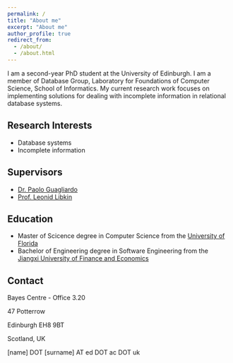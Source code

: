 ```yaml
---
permalink: /
title: "About me"
excerpt: "About me"
author_profile: true
redirect_from: 
  - /about/
  - /about.html
---
```


I am a second-year PhD student at the University of Edinburgh. I am a member of Database Group, Laboratory for Foundations of Computer Science, School of Informatics. My current research work focuses on implementing solutions for dealing with incomplete information in relational database systems.

## Research Interests

- Database systems
- Incomplete information

## Supervisors

- [Dr. Paolo Guagliardo](https://homepages.inf.ed.ac.uk/pguaglia/)
- [Prof. Leonid Libkin](https://homepages.inf.ed.ac.uk/libkin/)

## Education

- Master of Scicence degree in Computer Science from the [University of Florida](https://www.ufl.edu)
- Bachelor of Engineering degree in Software Engineering from the [Jiangxi University of Finance and Economics](http://www.jxufe.edu.cn)

## Contact

Bayes Centre - Office 3.20

47 Potterrow

Edinburgh EH8 9BT

Scotland, UK

<i class="fas fa-fw fa-envelope" aria-hidden="true"></i>[name] DOT [surname] AT ed DOT ac DOT uk
